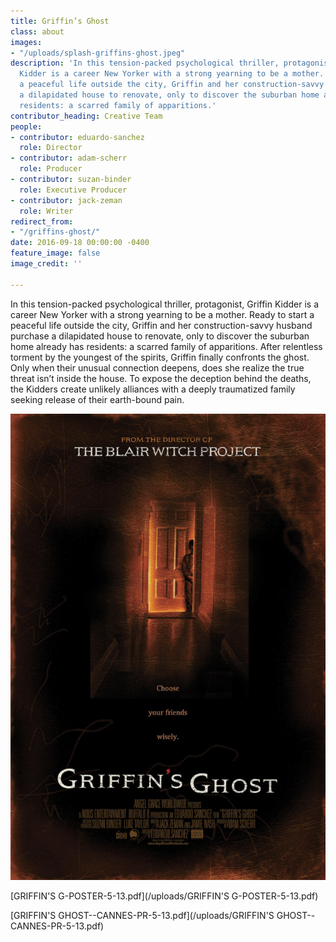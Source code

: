 ```yaml
---
title: Griffin’s Ghost
class: about
images:
- "/uploads/splash-griffins-ghost.jpeg"
description: 'In this tension-packed psychological thriller, protagonist, Griffin
  Kidder is a career New Yorker with a strong yearning to be a mother. Ready to start
  a peaceful life outside the city, Griffin and her construction-savvy husband purchase
  a dilapidated house to renovate, only to discover the suburban home already has
  residents: a scarred family of apparitions.'
contributor_heading: Creative Team
people:
- contributor: eduardo-sanchez
  role: Director
- contributor: adam-scherr
  role: Producer
- contributor: suzan-binder
  role: Executive Producer
- contributor: jack-zeman
  role: Writer
redirect_from:
- "/griffins-ghost/"
date: 2016-09-18 00:00:00 -0400
feature_image: false
image_credit: ''

---
```

In this tension-packed psychological thriller, protagonist, Griffin Kidder is a career New Yorker with a strong yearning to be a mother. Ready to start a peaceful life outside the city, Griffin and her construction-savvy husband purchase a dilapidated house to renovate, only to discover the suburban home already has residents: a scarred family of apparitions. After relentless torment by the youngest of the spirits, Griffin finally confronts the ghost. Only when their unusual connection deepens, does she realize the true threat isn’t inside the house. To expose the deception behind the deaths, the Kidders create unlikely alliances with a deeply traumatized family seeking release of their earth-bound pain.

![Griffins Ghost](/uploads/cover-griffins-ghost.jpg)


[GRIFFIN'S G-POSTER-5-13.pdf](/uploads/GRIFFIN'S G-POSTER-5-13.pdf)

[GRIFFIN'S GHOST--CANNES-PR-5-13.pdf](/uploads/GRIFFIN'S GHOST--CANNES-PR-5-13.pdf)
